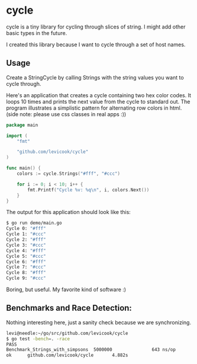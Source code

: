 # cycle

cycle is a tiny library for cycling through slices of string. I might
add other basic types in the future.

I created this library because I want to cycle through a set of host names.


## Usage

Create a StringCycle by calling Strings with the string values you want
to cycle through. 

Here's an application that creates a cycle containing two hex color
codes. It loops 10 times and prints the next value from the cycle
to standard out. The program illustrates a simplistic pattern for
alternating row colors in html. (side note: please use css classes in
real apps :))

```go
package main

import (
	"fmt"

	"github.com/levicook/cycle"
)

func main() {
	colors := cycle.Strings("#fff", "#ccc")

	for i := 0; i < 10; i++ {
		fmt.Printf("Cycle %v: %q\n", i, colors.Next())
	}
}
```

The output for this application should look like this:

```bash
$ go run demo/main.go
Cycle 0: "#fff"
Cycle 1: "#ccc"
Cycle 2: "#fff"
Cycle 3: "#ccc"
Cycle 4: "#fff"
Cycle 5: "#ccc"
Cycle 6: "#fff"
Cycle 7: "#ccc"
Cycle 8: "#fff"
Cycle 9: "#ccc"
```

Boring, but useful. My favorite kind of software :)


## Benchmarks and Race Detection:

Nothing interesting here, just a sanity check because we are synchronizing. 

```bash
levi@needle:~/go/src/github.com/levicook/cycle
$ go test -bench=. -race
PASS
Benchmark_Strings_with_simpsons  5000000               643 ns/op
ok      github.com/levicook/cycle       4.882s
```
